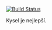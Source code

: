 [![Build Status](https://travis-ci.org/fast4shoot/euromidi.svg?branch=master)](https://travis-ci.org/fast4shoot/euromidi)

Kysel je nejlepší.
